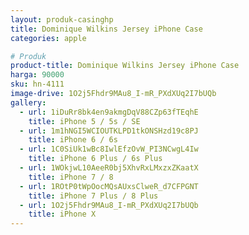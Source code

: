 ```yaml
---
layout: produk-casinghp
title: Dominique Wilkins Jersey iPhone Case
categories: apple

# Produk
product-title: Dominique Wilkins Jersey iPhone Case
harga: 90000
sku: hn-4111
image-drive: 1O2j5Fhdr9MAu8_I-mR_PXdXUq2I7bUQb
gallery:
  - url: 1iDuRr8bk4en9akmgDqV88CZp63fTEqhE
    title: iPhone 5 / 5s / SE
  - url: 1m1hNGI5WCIOUTKLPD1tkONSHzd19c8PJ
    title: iPhone 6 / 6s
  - url: 1C0SiUk1wBc8IwlEfzOvW_PI3NCwgL4Iw
    title: iPhone 6 Plus / 6s Plus
  - url: 1WOkjwL10AeeR0bj5XhvRxLMxzxZKaatX
    title: iPhone 7 / 8
  - url: 1ROtP0tWpOocMQsAUxsClweR_d7CFPGNT
    title: iPhone 7 Plus / 8 Plus
  - url: 1O2j5Fhdr9MAu8_I-mR_PXdXUq2I7bUQb
    title: iPhone X
---
```

